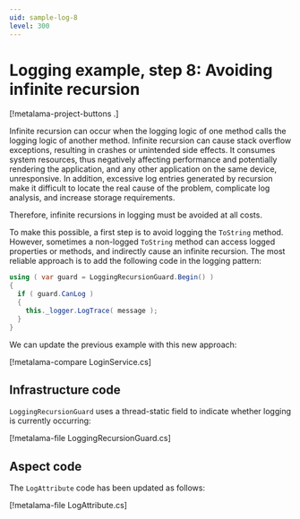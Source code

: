```yaml
---
uid: sample-log-8
level: 300
---
```


# Logging example, step 8: Avoiding infinite recursion

[!metalama-project-buttons .]

Infinite recursion can occur when the logging logic of one method calls the logging logic of another method. Infinite
recursion can cause stack overflow exceptions, resulting in crashes or unintended side effects. It consumes system
resources, thus negatively affecting performance and potentially rendering the application, and any other application on
the same device, unresponsive. In addition, excessive log entries generated by recursion make it difficult to locate the
real cause of the problem, complicate log analysis, and increase storage requirements.

Therefore, infinite recursions in logging must be avoided at all costs.

To make this possible, a first step is to avoid logging the `ToString` method. However, sometimes a
non-logged `ToString` method can access logged properties or methods, and indirectly cause an infinite recursion. The
most reliable approach is to add the following code in the logging pattern:

```cs
using ( var guard = LoggingRecursionGuard.Begin() )
{
  if ( guard.CanLog )
  {
    this._logger.LogTrace( message );
  }
}
```

We can update the previous example with this new approach:

[!metalama-compare LoginService.cs]

## Infrastructure code

`LoggingRecursionGuard` uses a thread-static field to indicate whether logging is currently occurring:

[!metalama-file LoggingRecursionGuard.cs]

## Aspect code

The `LogAttribute` code has been updated as follows:

[!metalama-file LogAttribute.cs]
